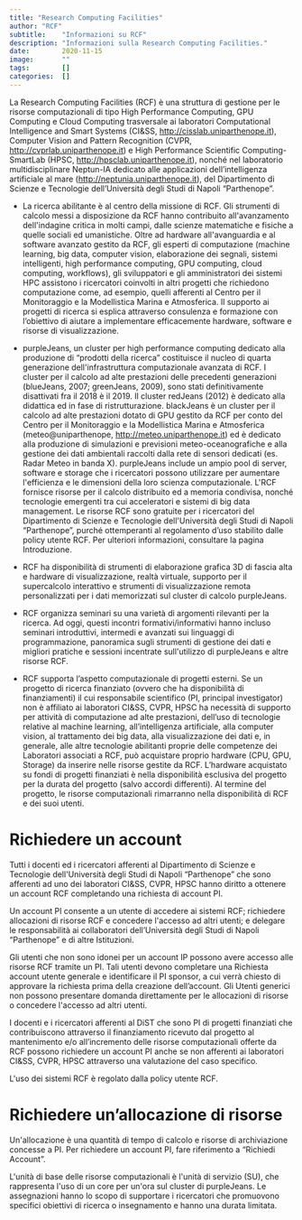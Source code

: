 ```yaml
---
title: "Research Computing Facilities"
author: "RCF"
subtitle:    "Informazioni su RCF"
description: "Informazioni sulla Research Computing Facilities."
date:        2020-11-15
image:       ""
tags:        []
categories:  []
---
```


La Research Computing Facilities (RCF) è una struttura di gestione per le risorse computazionali di tipo High Performance Computing, GPU Computing e Cloud Computing trasversale ai laboratori Computational Intelligence and Smart Systems (CI&SS, http://cisslab.uniparthenope.it), Computer Vision and Pattern Recognition (CVPR, http://cvprlab.uniparthenope.it) e High Performance Scientific Computing-SmartLab (HPSC, http://hpsclab.uniparthenope.it), nonché nel laboratorio multidisciplinare Neptun-IA dedicato alle applicazioni dell’intelligenza artificiale al mare (http://neptunia.uniparthenope.it), del Dipartimento di Scienze e Tecnologie dell’Università degli Studi di Napoli “Parthenope”.

  - La ricerca abilitante è al centro della missione di RCF. Gli strumenti di calcolo messi a disposizione da RCF hanno contribuito all'avanzamento dell'indagine critica in molti campi, dalle scienze matematiche e fisiche a quelle sociali ed umanistiche. Oltre ad hardware all'avanguardia e al software avanzato gestito da RCF, gli esperti di computazione (machine learning, big data, computer vision, elaborazione dei segnali, sistemi intelligenti, high performance computing, GPU computing, cloud computing, workflows), gli sviluppatori e gli amministratori dei sistemi HPC assistono i ricercatori coinvolti in altri progetti che richiedono computazione come, ad esempio, quelli afferenti al Centro per il Monitoraggio e la Modellistica Marina e Atmosferica. Il supporto ai progetti di ricerca si esplica attraverso consulenza e formazione con l’obiettivo di aiutare a implementare efficacemente hardware, software e risorse di visualizzazione.

  - purpleJeans, un cluster per high performance computing dedicato alla produzione di “prodotti della ricerca” costituisce il nucleo di quarta generazione dell'infrastruttura computazionale avanzata di RCF. I cluster per il calcolo ad alte prestazioni delle precedenti generazioni (blueJeans, 2007; greenJeans, 2009), sono stati definitivamente disattivati fra il 2018 è il 2019. Il cluster redJeans (2012) è dedicato alla didattica ed in fase di ristrutturazione. blackJeans è un cluster per il calcolo ad alte prestazioni dotato di GPU gestito da RCF per conto del Centro per il Monitoraggio e la Modellistica Marina e Atmosferica (meteo@uniparthenope, http://meteo.uniparthenope.it) ed è dedicato alla produzione di simulazioni e previsioni meteo-oceanografiche e alla gestione dei dati ambientali raccolti dalla rete di sensori dedicati (es. Radar Meteo in banda X).  purpleJeans include un ampio pool di server, software e storage che i ricercatori possono utilizzare per aumentare l'efficienza e le dimensioni della loro scienza computazionale. L'RCF fornisce risorse per il calcolo distribuito ed a memoria condivisa, nonché tecnologie emergenti tra cui acceleratori e sistemi di big data management. Le risorse RCF sono gratuite per i ricercatori del Dipartimento di Scienze e Tecnologie dell'Università degli Studi di Napoli “Parthenope”, purché ottemperanti al regolamento d’uso stabilito dalle policy utente RCF. Per ulteriori informazioni, consultare la pagina Introduzione.

  - RCF ha disponibilità di strumenti di elaborazione grafica 3D di fascia alta e hardware di visualizzazione, realtà virtuale, supporto per il supercalcolo interattivo e strumenti di visualizzazione remota personalizzati per i dati memorizzati sul cluster di calcolo purpleJeans.

  - RCF organizza seminari su una varietà di argomenti rilevanti per la ricerca. Ad oggi, questi incontri formativi/informativi hanno incluso seminari introduttivi, intermedi e avanzati sui linguaggi di programmazione, panoramica sugli strumenti di gestione dei dati e migliori pratiche e sessioni incentrate sull'utilizzo di purpleJeans e altre risorse RCF.
  
  - RCF supporta l’aspetto computazionale di progetti esterni. Se un progetto di ricerca finanziato (ovvero che ha disponibilità di finanziamenti) il cui responsabile scientifico (PI, principal investigator) non è affiliato ai laboratori CI&SS, CVPR, HPSC ha necessità di supporto per attività di computazione ad alte prestazioni, dell’uso di tecnologie relative al machine learning, all’intelligenza artificiale, alla computer vision, al trattamento dei big data, alla visualizzazione dei dati e, in generale, alle altre tecnologie abilitanti proprie delle competenze dei Laboratori associati a RCF, può acquistare proprio hardware (CPU, GPU, Storage) da inserire nelle risorse gestite da RCF. L’hardware acquistato su fondi di progetti finanziati è nella disponibilità esclusiva del progetto per la durata del progetto  (salvo accordi differenti). Al termine del progetto, le risorse computazionali rimarranno nella disponibilità di RCF e dei suoi utenti.

# Richiedere un account
Tutti i docenti ed i ricercatori afferenti al Dipartimento di Scienze e Tecnologie dell'Università degli Studi di Napoli “Parthenope” che sono afferenti ad uno dei laboratori CI&SS, CVPR, HPSC hanno diritto a ottenere un account RCF completando una richiesta di account PI. 

Un account PI consente a un utente di accedere ai sistemi RCF; richiedere allocazioni di risorse  RCF e concedere l'accesso ad altri utenti; e delegare le responsabilità ai collaboratori dell’Università degli Studi di Napoli “Parthenope” e di altre Istituzioni.

Gli utenti che non sono idonei per un account IP possono avere accesso alle risorse  RCF tramite un PI. Tali utenti devono completare una Richiesta account utente generale e identificare il PI sponsor, a cui verrà chiesto di approvare la richiesta prima della creazione dell’account. Gli Utenti generici non possono presentare domanda direttamente per le allocazioni di risorse o concedere l'accesso ad altri utenti.

I docenti e i ricercatori afferenti al DiST che sono PI di progetti finanziati che contribuiscono attraverso il finanziamento ricevuto dal progetto al mantenimento e/o all’incremento delle risorse computazionali offerte da RCF possono richiedere un account PI anche se non afferenti ai laboratori CI&SS, CVPR, HPSC attraverso una valutazione del caso specifico.

L'uso dei sistemi  RCF è regolato dalla policy utente RCF. 

# Richiedere un’allocazione di risorse
Un'allocazione è una quantità di tempo di calcolo e risorse di archiviazione concesse a PI. Per richiedere un account PI, fare riferimento a “Richiedi Account”.

L'unità di base delle risorse computazionali è l'unità di servizio (SU), che rappresenta l'uso di un core per un'ora sul cluster di purpleJeans. Le assegnazioni hanno lo scopo di supportare i ricercatori che promuovono specifici obiettivi di ricerca o insegnamento e hanno una durata limitata. 
 
